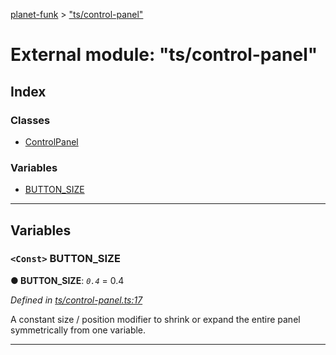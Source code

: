 [planet-funk](../README.md) > ["ts/control-panel"](../modules/_ts_control_panel_.md)

# External module: "ts/control-panel"

## Index

### Classes

* [ControlPanel](../classes/_ts_control_panel_.controlpanel.md)

### Variables

* [BUTTON_SIZE](_ts_control_panel_.md#button_size)

---

## Variables

<a id="button_size"></a>

### `<Const>` BUTTON_SIZE

**● BUTTON_SIZE**: *`0.4`* = 0.4

*Defined in [ts/control-panel.ts:17](https://github.com/WilliamRADFunk/planet-funk/blob/a234299/src/ts/control-panel.ts#L17)*

A constant size / position modifier to shrink or expand the entire panel symmetrically from one variable.

___

